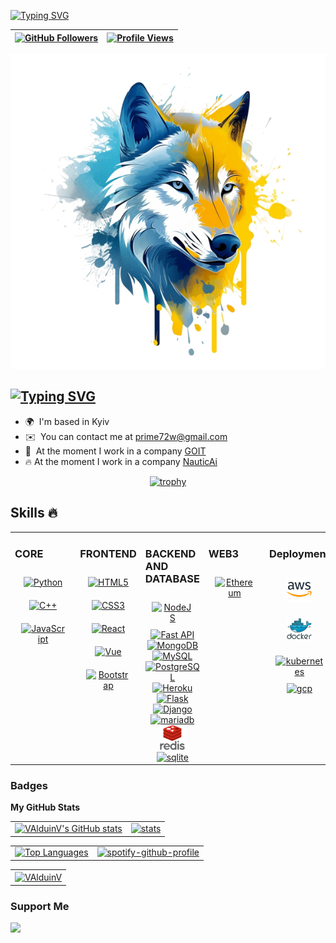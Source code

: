 [![Typing SVG](https://readme-typing-svg.demolab.com?font=Pacifico&size=20&pause=1000&color=E60000&background=001872E2&center=true&vCenter=true&repeat=false&width=1050&height=50&lines=Hi!+My+name+is+%F0%9F%90%BAVictor%2FAlduin%E2%9A%9B%EF%B8%8F)](https://git.io/typing-svg)

<div align="center">
  
| [![GitHub Followers](https://img.shields.io/github/followers/VAlduinV?logo=github&style=for-the-badge&color=10b981&labelColor=000000)](https://www.github.com/VAlduinV) | [![Profile Views](https://komarev.com/ghpvc/?username=VAlduinV&color=red&style=flat&label=Profile+Views)](https://github.com/VAlduinV) |
|---|---|

</div>

<div align="center">
  <img src="img/wolf.png" alt="wolf">
</div>

[![Typing SVG](https://readme-typing-svg.demolab.com?font=Pacifico&size=18&pause=1000&color=E60000&background=001872E2&center=true&vCenter=true&width=1050&height=35&lines=%F0%9F%92%BBPython%2C+C%2B%2B%2C+Full-Stack+Developer+and+CyberSpecialist%F0%9F%96%A5)](https://git.io/typing-svg)
-------------------------------------

* 🌍  I'm based in Kyiv
* ✉️  You can contact me at [prime72w@gmail.com](mailto:prime72w@gmail.com)
* 🚀  At the moment I work in a company [GOIT](https://m.goit.global/ua/new/?utm_source=google&utm_medium=cpc&utm_campaign=19743486479|{campaign_name}&utm_term=154975695588||goit&utm_content=649512770761&gad=1&gclid=Cj0KCQjwnrmlBhDHARIsADJ5b_mO02s_sp187bD4UJ62a7a2Ns-hm37bsuFBJ1VqwyGGbbC3FLt3gzoaArtZEALw_wcB)
* 🔥 At the moment I work in a company [NauticAi](https://www.nauticai.co/)

<p align="center">
  <a href="https://github-profile-trophy.vercel.app/?username=ryo-ma&theme=monokai">
    <img src="https://github-profile-trophy.vercel.app/?username=ryo-ma&theme=monokai" alt="trophy">
  </a>
</p>

## Skills 🔥
<table><tr><td valign="top" width="33%">

### CORE
<div align="center">  
<a href="https://www.python.org/" target="_blank" rel="noreferrer"><img style="margin: 10px" src="https://raw.githubusercontent.com/danielcranney/readme-generator/main/public/icons/skills/python-colored.svg" width="36" height="36" alt="Python" /></a>
<a href="https://docs.microsoft.com/en-us/cpp/?view=msvc-170" target="_blank" rel="noreferrer"><img style="margin: 10px" src="https://raw.githubusercontent.com/danielcranney/readme-generator/main/public/icons/skills/cplusplus-colored.svg" width="36" height="36" alt="C++" /></a>
<a href="https://developer.mozilla.org/en-US/docs/Web/JavaScript" target="_blank" rel="noreferrer"><img style="margin: 10px" src="https://raw.githubusercontent.com/danielcranney/readme-generator/main/public/icons/skills/javascript-colored.svg" width="36" height="36" alt="JavaScript" /></a>
</div>

</td>

<td valign="top" width="33%">

### FRONTEND
<div align="center">  
<a href="https://developer.mozilla.org/en-US/docs/Glossary/HTML5" target="_blank" rel="noreferrer"><img style="margin: 10px" src="https://raw.githubusercontent.com/danielcranney/readme-generator/main/public/icons/skills/html5-colored.svg" width="36" height="36" alt="HTML5" /></a>
<a href="https://www.w3.org/TR/CSS/#css" target="_blank" rel="noreferrer"><img style="margin: 10px" src="https://raw.githubusercontent.com/danielcranney/readme-generator/main/public/icons/skills/css3-colored.svg" width="36" height="36" alt="CSS3" /></a>
<a href="https://reactjs.org/" target="_blank" rel="noreferrer"><img style="margin: 10px" src="https://raw.githubusercontent.com/danielcranney/readme-generator/main/public/icons/skills/react-colored.svg" width="36" height="36" alt="React" /></a>
<a href="https://vuejs.org/" target="_blank" rel="noreferrer"><img style="margin: 10px" src="https://raw.githubusercontent.com/danielcranney/readme-generator/main/public/icons/skills/vuejs-colored.svg" width="36" height="36" alt="Vue" /></a>
<a href="https://getbootstrap.com/" target="_blank" rel="noreferrer"><img style="margin: 10px" src="https://raw.githubusercontent.com/danielcranney/readme-generator/main/public/icons/skills/bootstrap-colored.svg" width="36" height="36" alt="Bootstrap" /></a>
</div>
</td>

<td valign="top" width="33%">

### BACKEND AND DATABASE
<div align="center"> 
<a href="https://nodejs.org/en/" target="_blank" rel="noreferrer"><img style="margin: 10px" src="https://raw.githubusercontent.com/danielcranney/readme-generator/main/public/icons/skills/nodejs-colored.svg" width="36" height="36" alt="NodeJS" /></a>
<a href="https://fastapi.tiangolo.com/" target="_blank" rel="noreferrer"><img src="https://raw.githubusercontent.com/danielcranney/readme-generator/main/public/icons/skills/fastapi-colored.svg" width="36" height="36" alt="Fast API" /></a>
<a href="https://www.mongodb.com/" target="_blank" rel="noreferrer"><img src="https://raw.githubusercontent.com/danielcranney/readme-generator/main/public/icons/skills/mongodb-colored.svg" width="36" height="36" alt="MongoDB" /></a>
<a href="https://www.mysql.com/" target="_blank" rel="noreferrer"><img src="https://raw.githubusercontent.com/danielcranney/readme-generator/main/public/icons/skills/mysql-colored.svg" width="36" height="36" alt="MySQL" /></a>
<a href="https://www.postgresql.org/" target="_blank" rel="noreferrer"><img src="https://raw.githubusercontent.com/danielcranney/readme-generator/main/public/icons/skills/postgresql-colored.svg" width="36" height="36" alt="PostgreSQL" /></a>
<a href="https://www.heroku.com/" target="_blank" rel="noreferrer"><img src="https://raw.githubusercontent.com/danielcranney/readme-generator/main/public/icons/skills/heroku-colored.svg" width="36" height="36" alt="Heroku" /></a>
<a href="https://flask.palletsprojects.com/en/2.0.x/" target="_blank" rel="noreferrer"><img src="https://raw.githubusercontent.com/danielcranney/readme-generator/main/public/icons/skills/flask-colored-dark.svg" width="36" height="36" alt="Flask" /></a>
<a href="https://www.djangoproject.com/" target="_blank" rel="noreferrer"><img src="https://raw.githubusercontent.com/danielcranney/readme-generator/main/public/icons/skills/django-colored-dark.svg" width="36" height="36" alt="Django" /></a>
<a href="https://mariadb.org/" target="_blank" rel="noreferrer"><img src="https://www.vectorlogo.zone/logos/mariadb/mariadb-icon.svg" alt="mariadb" width="40" height="40"/></a> 
<a href="https://redis.io" target="_blank" rel="noreferrer"><img src="https://raw.githubusercontent.com/devicons/devicon/master/icons/redis/redis-original-wordmark.svg" alt="redis" width="40" height="40"/></a> <a href="https://www.sqlite.org/" target="_blank" rel="noreferrer"> <img src="https://www.vectorlogo.zone/logos/sqlite/sqlite-icon.svg" alt="sqlite" width="40" height="40"/></a>
</div>
</td>

<td valign="top" width="33%">

### WEB3
<div align="center"> 
<a href="https://ethereum.org/en/" target="_blank" rel="noreferrer"><img style="margin: 10px" src="https://raw.githubusercontent.com/danielcranney/readme-generator/main/public/icons/skills/ethereum-colored.svg" width="36" height="36" alt="Ethereum" /></a>
</div>
</td>

<td valign="top" width="33%">

### Deployment
<div align="center"> 
<a href="https://aws.amazon.com" target="_blank" rel="noreferrer"> <img style="margin: 10px" src="https://raw.githubusercontent.com/devicons/devicon/master/icons/amazonwebservices/amazonwebservices-original-wordmark.svg" alt="aws" width="40" height="40"/></a>
<a href="https://www.docker.com/" target="_blank" rel="noreferrer"> <img style="margin: 10px" src="https://raw.githubusercontent.com/devicons/devicon/master/icons/docker/docker-original-wordmark.svg" alt="docker" width="40" height="40"/> </a>
<a href="https://kubernetes.io" target="_blank" rel="noreferrer"> <img style="margin: 10px" src="https://www.vectorlogo.zone/logos/kubernetes/kubernetes-icon.svg" alt="kubernetes" width="40" height="40"/> </a>
<a href="https://cloud.google.com" target="_blank" rel="noreferrer"><img src="https://www.vectorlogo.zone/logos/google_cloud/google_cloud-icon.svg" alt="gcp" width="40" height="40"/></a> 
</div>
</td>

<td valign="top" width="33%">

### Software
<div align="center"> 
<a href="https://www.mathworks.com/" target="_blank" rel="noreferrer"><img style="margin: 10px" src="https://upload.wikimedia.org/wikipedia/commons/2/21/Matlab_Logo.png" alt="matlab" width="40" height="40"/>
</div>
</td>
  
<td valign="top" width="33%">

### DevOps
<div align="center"> 
<a href="https://www.linux.org/" target="_blank"><img style="margin: 10px" src="https://profilinator.rishav.dev/skills-assets/linux-original.svg" alt="Linux" height="50" /></a>
<a href="https://docs.microsoft.com/en-us/powershell/" target="_blank"><img style="margin: 10px" src="https://profilinator.rishav.dev/skills-assets/powershell.png" alt="PowerShell" height="50" /></a>  
</div>
</td>

<td valign="top" width="33%">

### Libraries
<div align="center"> 
<a href="https://opencv.org/" target="_blank" rel="noreferrer"><img style="margin: 10px" src="https://www.vectorlogo.zone/logos/opencv/opencv-icon.svg" alt="opencv" width="40" height="40"/></a> 
<a href="https://pandas.pydata.org/" target="_blank" rel="noreferrer"><img style="margin: 10px" src="https://raw.githubusercontent.com/devicons/devicon/2ae2a900d2f041da66e950e4d48052658d850630/icons/pandas/pandas-original.svg" alt="pandas" width="40" height="40"/></a> 
<a href="https://scikit-learn.org/" target="_blank" rel="noreferrer"> <img style="margin: 10px" src="https://upload.wikimedia.org/wikipedia/commons/0/05/Scikit_learn_logo_small.svg" alt="scikit_learn" width="40" height="40"/></a>
<a href="https://seaborn.pydata.org/" target="_blank" rel="noreferrer"> <img style="margin: 10px" src="https://seaborn.pydata.org/_images/logo-mark-lightbg.svg" alt="seaborn" width="40" height="40"/></a> 
<a href="https://www.tensorflow.org" target="_blank" rel="noreferrer"> <img style="margin: 10px" src="https://www.vectorlogo.zone/logos/tensorflow/tensorflow-icon.svg" alt="tensorflow" width="40" height="40"/></a>
<a href="https://pytorch.org/" target="_blank"><img style="margin: 10px" src="https://profilinator.rishav.dev/skills-assets/pytorch-icon.svg" alt="pytorch" height="50" /></a> 
</div>
</td>

<td valign="top" width="33%">

### Other
<div align="center"> 
<a href="https://git-scm.com/" target="_blank" rel="noreferrer"> <img style="margin: 10px" src="https://www.vectorlogo.zone/logos/git-scm/git-scm-icon.svg" alt="git" width="40" height="40"/></a>
</div>
</td>

<td valign="top" width="33%">

### Socials
<div align="center"> 
<a href="https://www.github.com/VAlduinV" target="_blank" rel="noreferrer"><img style="margin: 10px" src="https://raw.githubusercontent.com/danielcranney/readme-generator/main/public/icons/socials/github-dark.svg" width="32" height="32" alt="git_hub" /></a> 
<a href="https://www.linkedin.com/in/victor-ivanov-9409111b4" target="_blank" rel="noreferrer"><img style="margin: 10px" src="https://raw.githubusercontent.com/danielcranney/readme-generator/main/public/icons/socials/linkedin.svg" width="32" height="32" alt="linkedin" /></a>
<a href="https://www.hackerrank.com/prime72w" target="blank"><img style="margin: 10px"  src="https://raw.githubusercontent.com/rahuldkjain/github-profile-readme-generator/master/src/images/icons/Social/hackerrank.svg" alt="prime72w" height="32" width="32" /></a>
</div>
</td></tr></table> 

### Badges

<b>My GitHub Stats</b>

<table align="center">
  <tr>
    <td>
        <a href="http://www.github.com/VAlduinV"><img src="https://github-readme-stats.vercel.app/api?username=VAlduinV&show_icons=true&hide=&count_private=true&title_color=ef4444&text_color=3382ed&icon_color=10b981&bg_color=000000&hide_border=true&show_icons=true" alt="VAlduinV's GitHub stats" /></a>
    </td>
    <td>
        <a href="http://www.github.com/VAlduinV"><img src="https://github-readme-streak-stats.herokuapp.com/?user=VAlduinV&stroke=3382ed&background=000000&ring=ef4444&fire=ef4444&currStreakNum=3382ed&currStreakLabel=ef4444&sideNums=3382ed&sideLabels=3382ed&dates=3382ed&hide_border=true" alt="stats" /></a>
    </td>
  </tr>
</table>

<table align="center">
  <tr>
    <td>
        <a href="https://github.com/VAlduinV"><img src="https://github-readme-stats.vercel.app/api/top-langs/?username=VAlduinV&langs_count=7&title_color=ef4444&text_color=3382ed&icon_color=10b981&bg_color=000000&hide_border=true&locale=en&custom_title=Top%7%Languages" alt="Top Languages" /></a>
    </td>
    <td>
        <a href="https://github.com/kittinan/spotify-github-profile"><img src="https://spotify-github-profile.vercel.app/api/view?uid=31hhefvdqzucc7dwev6sg4l5ptqm&cover_image=true&theme=default&show_offline=true&background_color=121212&interchange=true&bar_color=ff0000&bar_color_cover=false" alt="spotify-github-profile">
    </a>
    </td>
  </tr>
</table>

<table align="center">
  <tr>
    <td>
      <a href="https://github.com/VAlduinV/">
        <img align="center" height="280px" src="https://github-readme-activity-graph.vercel.app/graph?username=VAlduinV&bg_color=000000&color=ff1414&line=00adfe&point=7ffe00&area=true&custom_title=My%20Last%20Month%27s%20Statistics&hide_border=true&hide_title=true&line_width=3&area_alpha=0.7&area_color=ff1414&point_radius=5" alt="VAlduinV" />
      </a>
    </td>
  </tr>
</table>

### Support Me
<a href="https://www.buymeacoffee.com/prime72we"><img src="https://cdn.buymeacoffee.com/buttons/v2/default-yellow.png" width="200" /></a>
